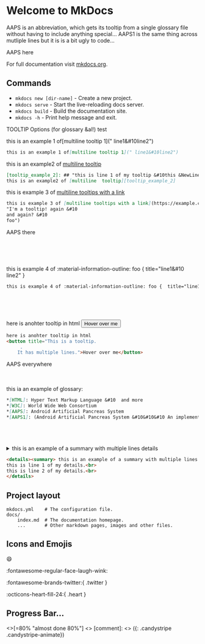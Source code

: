 # Welcome to MkDocs


AAPS is an abbreviation, which gets its tooltip from a single glossary file without having to include anything special... AAPS1 is the same thing across mutliple lines but it is is a bit ugly to code...

AAPS here


For full documentation visit [mkdocs.org](https://www.mkdocs.org).

## Commands

* `mkdocs new [dir-name]` - Create a new project.
* `mkdocs serve` - Start the live-reloading docs server.
* `mkdocs build` - Build the documentation site.
* `mkdocs -h` - Print help message and exit.


TOOLTIP Options (for glossary &al!)
test

this is an example 1 of[multiline tooltip 1](" line1&#10line2")
``` md
this is an example 1 of[multiline tooltip 1](" line1&#10line2")
```


[tooltip_example_2]: ## "this is line 1 of my tooltip &#10this &NewLine is line 2 of my tooltip"
this is an example2 of [multiline  tooltip][tooltip_example_2]
``` md
[tooltip_example_2]: ## "this is line 1 of my tooltip &#10this &NewLine is line 2 of my tooltip"
this is an example2 of [multiline  tooltip][tooltip_example_2]
```


this is example 3 of [multiline tooltips with a link](https://example.com 
"I'm a tooltip! again &#10
and again? &#10
foo")
``` md
this is example 3 of [multiline tooltips with a link](https://example.com 
"I'm a tooltip! again &#10
and again? &#10
foo")

```
AAPS there

<br>
<br>
<br>

this is example 4 of :material-information-outline: foo {  title="line1&#10 <br>line2" }
``` md
this is example 4 of :material-information-outline: foo {  title="line1&#10 <br>line2" }
```
<br>
<br>
<br>

here is anohter tooltip in html
<button title="This is a tooltip.
     .
    It has multiple lines.">Hover over me</button>

``` md
here is anohter tooltip in html
<button title="This is a tooltip.
     .
    It has multiple lines.">Hover over me</button>
```



AAPS everywhere
<br>
<br>
<br>


this ia an example of glossary: 
``` md
*[HTML]: Hyper Text Markup Language &#10  and more
*[W3C]: World Wide Web Consortium
*[AAPS]: Android Artificial Pancreas System 
*[AAPS1]: (Android Artificial Pancreas System &#10&#10&#10 An implementation of the open source OPEN-APS designed to run on commodity android cell phones and tablettes.) 
```

<br>
<br>
<br>


<details><summary> this is an example of a summary with multiple lines details </summary>
this is line 1 of my details.<br>
this is line 2 of my details.<br>
</details>

``` md
<details><summary> this is an example of a summary with multiple lines details </summary>
this is line 1 of my details.<br>
this is line 2 of my details.<br>
</details>
```


## Project layout

    mkdocs.yml    # The configuration file.
    docs/
        index.md  # The documentation homepage.
        ...       # Other markdown pages, images and other files.



## Icons and Emojis
:smile:

:fontawesome-regular-face-laugh-wink:

:fontawesome-brands-twitter:{ .twitter }

:octicons-heart-fill-24:{ .heart }

## Progress Bar... 

<>[=80% "almost done 80%"]
<>
[comment]: <> ({: .candystripe .candystripe-animate})